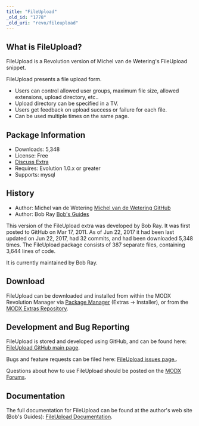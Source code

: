 ```yaml
---
title: "FileUpload"
_old_id: "1778"
_old_uri: "revo/fileupload"
---
```


## What is FileUpload?

FileUpload is a Revolution version of Michel van de Wetering's FileUpload snippet.

FileUpload presents a file upload form.

- Users can control allowed user groups, maximum file size, allowed extensions, upload directory, etc..
- Upload directory can be specified in a TV.
- Users get feedback on upload success or failure for each file.
- Can be used multiple times on the same page.

## Package Information

- Downloads: 5,348
- License: Free
- [Discuss Extra](http://www.modxcms.com/forums/index.php?topic=5889)
- Requires: Evolution 1.0.x or greater
- Supports: mysql

## History

- Author: Michel van de Wetering [Michel van de Wetering GitHub](https://github.com/mvdwetering)
- Author: Bob Ray [Bob's Guides](https://bobsguides.com)

This version of the FileUpload extra was developed by Bob Ray. It was first posted to GitHub on Mar 17, 2011. As of Jun 22, 2017 it had been last updated on Jun 22, 2017, had 32 commits, and had been downloaded 5,348 times. The FileUpload package consists of 387 separate files, containing 3,644 lines of code.

It is currently maintained by Bob Ray.

## Download

FileUpload can be downloaded and installed from within the MODX Revolution Manager via [Package Manager](developing-in-modx/advanced-development/package-management "Package Manager") (Extras -> Installer), or from the [MODX Extras Repository](https://modx.com/extras/package/fileupload).

## Development and Bug Reporting

FileUpload is stored and developed using GitHub, and can be found here: [FileUpload GitHub main page](https://github.com/BobRay/FileUpload).

Bugs and feature requests can be filed here: [FileUpload issues page.](https://github.com/BobRay/FileUpload/issues).

Questions about how to use FileUpload should be posted on the [MODX Forums](https://forums.modx.com).

## Documentation

The full documentation for FileUpload can be found at the author's web site (Bob's Guides): [FileUpload Documentation](https://bobsguides.com/fileupload-tutorial.html).
